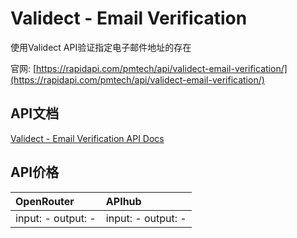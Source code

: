 # Validect - Email Verification

使用Validect API验证指定电子邮件地址的存在

官网: [https://rapidapi.com/pmtech/api/validect-email-verification/](https://rapidapi.com/pmtech/api/validect-email-verification/)

## API文档

[Validect - Email Verification API Docs](../apis/zh/Validect_-_Email_Verification.md)

## API价格

| OpenRouter | APIhub |
|:---|:---|
| input: - output: - | input: - output: - |
